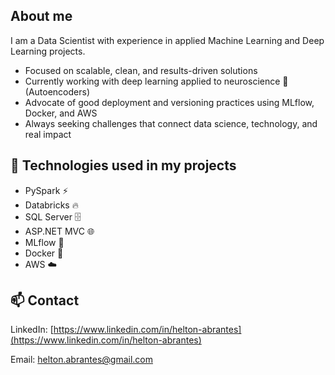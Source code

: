 ## About me

I am a Data Scientist with experience in applied Machine Learning and Deep Learning projects.

* Focused on scalable, clean, and results-driven solutions
* Currently working with deep learning applied to neuroscience 🧠 (Autoencoders)
* Advocate of good deployment and versioning practices using MLflow, Docker, and AWS
* Always seeking challenges that connect data science, technology, and real impact

## 🔧 Technologies used in my projects

* PySpark ⚡
* Databricks 🔥
* SQL Server 🗄️
* ASP.NET MVC 🌐
* MLflow 🧪
* Docker 🐳
* AWS ☁️

## 📫 Contact

LinkedIn: [https://www.linkedin.com/in/helton-abrantes](https://www.linkedin.com/in/helton-abrantes)

Email: [helton.abrantes@gmail.com](mailto:helton.abrantes@gmail.com)
